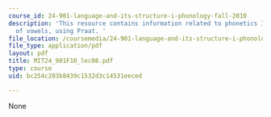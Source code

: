```yaml
---
course_id: 24-901-language-and-its-structure-i-phonology-fall-2010
description: 'This resource contains information related to phonetics I: acoustics
  of vowels, using Praat. '
file_location: /coursemedia/24-901-language-and-its-structure-i-phonology-fall-2010/bc254c203b8439c1532d3c14531eeced_MIT24_901F10_lec08.pdf
file_type: application/pdf
layout: pdf
title: MIT24_901F10_lec08.pdf
type: course
uid: bc254c203b8439c1532d3c14531eeced

---
```

None